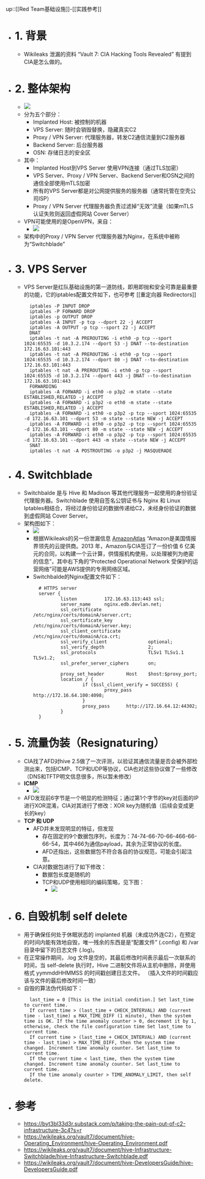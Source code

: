 up::[[Red Team基础设施]]-[[实践参考]]
- # 1. 背景
	- Wikileaks 泄漏的资料 “Vault 7: CIA Hacking Tools Revealed” 有提到CIA是怎么做的。
- # 2. 整体架构
	- <img src="/assets/Pasted image 20221104151004.png">
	- 分为五个部分：
		- Implanted Host: 被控制的机器
		- VPS Server:  随时会销毁替换，隐藏真实C2
		- Proxy / VPN Server: 代理服务器，转发C2通信流量到C2服务器
		- Backend Server: 后台服务器
		- OSN: 存储日志的安全区
	- 其中：
		- Implanted Host到VPS Server 使用VPN连接（通过TLS加密）
		- VPS Server、Proxy / VPN Server、Backend Server和OSN之间的通信全部使用mTLS加密
		- 所有的VPS Server都是对公网提供服务的服务器（通常托管在空壳公司ISP）
		- Proxy / VPN Server 代理服务器负责过滤掉“无效”流量（如果mTLS认证失败则返回虚假网站 Cover Server）
	- VPN可能使用的是OpenVPN，来自：
		- <img src="/assets/Pasted image 20221104151017.png">
	- 架构中的Proxy / VPN Server 代理服务器为Nginx，在系统中被称为“Switchblade”
- # 3. VPS Server
	- VPS Server是红队基础设施的第一道防线，即用即抛和安全可靠是最重要的功能，它的iptables配置文件如下，也可参考 [[重定向器 Redirectors]]
		```
		  iptables -P INPUT DROP
		  iptables -P FORWARD DROP
		  iptables -p OUTPUT DROP
		  iptables -A INPUT -p tcp --dport 22 -j ACCEPT
		  iptables -A OUTPUT -p tcp --sport 22 -j ACCEPT
		  DNAT
		  iptables -t nat -A PREROUTING -i eth0 -p tcp --sport 1024:65535 -d 10.3.2.174 --dport 53 -j DNAT --to-destination 172.16.63.101:443
		  iptables -t nat -A PREROUTING -i eth0 -p tcp --sport 1024:65535 -d 10.3.2.174 --dport 80 -j DNAT --to-destination 172.16.63.101:443
		  iptables -t nat -A PREROUTING -i eth0 -p tcp --sport 1024:65535 -d 10.3.2.174 --dport 443 -j DNAT --to-destination 172.16.63.101:443
		  FORWARDING
		  iptables -A FORWARD -i eth0 -o p3p2 -m state --state ESTABLISHED,RELATED -j ACCEPT
		  iptables -A FORWARD -i p3p2 -o eth0 -m state --state ESTABLISHED,RELATED -j ACCEPT
		  iptables -A FORWARD -i eth0 -o p3p2 -p tcp --sport 1024:65535 -d 172.16.63.101 --dport 53 -m state --state NEW -j ACCEPT
		  iptables -A FORWARD -i eth0 -o p3p2 -p tcp --sport 1024:65535 -d 172.16.63.101 --dport 80 -m state --state NEW -j ACCEPT
		  iptables -A FORWARD -i eth0 -o p3p2 -p tcp --sport 1024:65535 -d 172.16.63.101 --dport 443 -m state --state NEW -j ACCEPT
		  SNAT
		  iptables -t nat -A POSTROUTING -o p3p2 -j MASQUERADE
		```
- # 4. Switchblade
	- Switchbalde 是与 Hive 和 Madison 等其他代理服务一起使用的身份验证代理服务器。Switchblade 使用自签名公钥证书与 Nginx 和 Linux Iptables相结合，将经过身份验证的数据传递给C2，未经身份验证的数据到虚假网站 Cover Server。
	- 架构图如下：
		- <img src="/assets/Pasted image 20221104151033.png">
		- 根据Wikileaks的另一份泄漏信息 [AmazonAtlas](https://wikileaks.org/amazon-atlas/) “Amazon是美国情报界领先的云提供商。2013 年，Amazon与CIA签订了一份价值 6 亿美元的合同，以构建一个云计算，供情报机构使用，以处理被列为绝密的信息”，其中右下角的“Protected Operational Network 受保护的运营网络”可能是AWS提供的专用网络区域。
		- Switchbalde的Nginx配置文件如下：
			```
			  # HTTPS server
			  server {
			          listen          172.16.63.113:443 ssl; 
			          server_name     nginx.edb.devlan.net;
			          ssl_certificate                 /etc/nginx/certs/domainA/server.crt;
			          ssl_certificate_key             /etc/nginx/certs/domainA/server.key;
			          ssl_client_certificate          /etc/nginx/certs/domainA/ca.crt;
			          ssl_verify_client               optional;
			          ssl_verify_depth                2;
			          ssl_protocols                   TLSv1 TLSv1.1 TLSv1.2;
			          ssl_prefer_server_ciphers       on;
			                                                                                   
			          proxy_set_header        Host    $host:$proxy_port;                       
			          location / {                                                              
			                  if ($ssl_client_verify = SUCCESS) {                              
			                          proxy_pass   http://172.16.64.100:4098;                  
			                  }
			                  proxy_pass      http://172.16.64.12:44302;
			          }
			  }
			```
- # 5. 流量伪装（Resignaturing）
	- CIA找了AFD对hive 2.5做了一次评测，以验证其通信流量是否会被外部检测出来，包括ICMP、TCP和UDP等协议，CIA也对这些协议做了一些修改（DNS和TFTP明文信息很多，所以暂未修改）
	- **ICMP**
		- <img src="/assets/Pasted image 20221104151049.png">
	- AFD发现前6字节是一个明显的检测特征；通过第1个字节的key对后面的IP进行XOR混淆，CIA对其进行了修改：XOR key为随机值（后续会变成更长的key）
	- **TCP 和 UDP**
		- AFD并未发现明显的特征，但发现
			- 存在固定的9个数据包序列，长度为：74-74-66-70-66-466-66-66-54，其中466为通信payload，其余为正常协议的长度。
			- AFD还指出，这些数据包不符合各自的协议规范，可能会引起注意。
		- CIA对数据包进行了如下修改：
			- 数据包长度是随机的
			- TCP和UDP使用相同的编码策略，见下图：
				- <img src="/assets/Pasted image 20221104151056.png">
- # 6. 自毁机制 self delete
	- 用于确保任何处于休眠状态的 implanted 机器（未成功外连C2），在预定的时间内能有效地自毁，唯一残余的东西是是“配置文件” (.config) 和 /var 目录中留下的日志文件 (.log)。
	- 在正常操作期间，.log 文件是空的，其最后修改时间表示最后一次联系的时间，当 self-delete 执行时，Hive 二进制文件将从主机中删除，并使用格式 yymmddHHMMSS 的时间戳创建日志文件。 （插入文件的时间戳应该与文件的最后修改时间一致）
	- 自毁的算法伪代码如下：
		```
		  last_time = 0 [This is the initial condition.] Set last_time to current time.
		  If current time > (last_time + CHECK_INTERVAL) AND (current time - last_time) ≤ MAX_TIME_DIFF (1 minute), then the system time is OK. If the time anomaly counter > 0, decrement it by 1, otherwise, check the file configuration time Set last_time to current time.
		  If current time > (last_time + CHECK_INTERVAL) AND (current time - last_time) > MAX_TIME_DIFF, then the system time changed. Increment time anomaly counter. Set last_time to current time.
		  If the current time < last_time, then the system time changed. Increment time anomaly counter. Set last_time to current time.
		  If the time anomaly counter > TIME_ANOMALY_LIMIT, then self delete.
		```
- # 参考
	- https://byt3bl33d3r.substack.com/p/taking-the-pain-out-of-c2-infrastructure-3c4?s=r
	- https://wikileaks.org/vault7/document/hive-Operating_Environment/hive-Operating_Environment.pdf
	- https://wikileaks.org/vault7/document/hive-Infrastructure-Switchblade/hive-Infrastructure-Switchblade.pdf
	- https://wikileaks.org/vault7/document/hive-DevelopersGuide/hive-DevelopersGuide.pdf